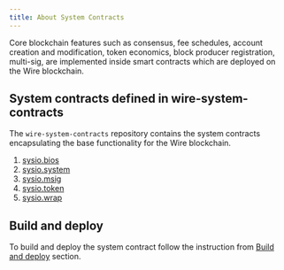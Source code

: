 ```yaml
---
title: About System Contracts
---
```


Core blockchain features such as consensus, fee schedules, account creation and modification, token economics, block producer registration, multi-sig, are implemented inside smart contracts which are deployed on the Wire blockchain.

## System contracts defined in wire-system-contracts

The `wire-system-contracts` repository contains the system contracts encapsulating the base functionality for the Wire blockchain.

1. [sysio.bios](action-reference/sysio.bios)
2. [sysio.system](action-reference/sysio.system)
3. [sysio.msig](action-reference/sysio.msig)
4. [sysio.token](action-reference/sysio.token)
5. [sysio.wrap](action-reference/sysio.wrap)

<!-- ## Key Concepts Implemented by sysio.system

1. [System](01_key-concepts/01_system.md)
2. [System Resources](01_key-concepts/02_system_resources.md)
3. [CPU](01_key-concepts/03_cpu.md)
4. [NET](01_key-concepts/04_net.md)
5. [RAM](01_key-concepts/05_ram.md)
6. [Vote](01_key-concepts/06_vote.md) -->

## Build and deploy

To build and deploy the system contract follow the instruction from [Build and deploy](03_build-and-deploy.md) section.